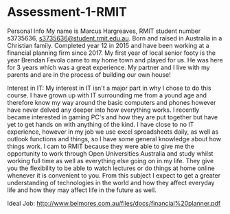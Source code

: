 # Assessment-1-RMIT
Personal Info
My name is Marcus Hargreaves, RMIT student number s3735636, s3735636@student.rmit.edu.au. Born and raised in Australia in a Christian family. Completed year 12 in 2015 and have been working at a financial planning firm since 2017. 
My first year of local senior footy is the year Brendan Fevola came to my home town and played for us. He was here for 3 years which was a great experience. My partner and I live with my parents and are in the process of building our own house!

Interest in IT:
My interest in IT isn't a major part in why I chose to do this course. I have grown up with IT surrounding me from a yound age and therefore know my way around the basic computers and phones however have never delved any deeper into how everything works. I recently became interested in gaming PC's and how they are put together but have yet to get hands on with anything of the kind. I have close to no IT experience, however in my job we use excel spreadsheets daily, as well as outlook functions and things, so I have some general knowledge about how things work. I cam to RMIT because they were able to give me the opportunity to work through Open Universities Australia and study whilst working full time as well as everything else going on in my life. They give you the flexibility to be able to watch lectures or do things at home online whenever it is convenient to you. From this subject I expect to get a greater understanding of technologies in the world and how they affect everyday life and how they may affect life in the future as well. 

Ideal Job: http://www.belmores.com.au/files/docs/financial%20planner.pdf 

